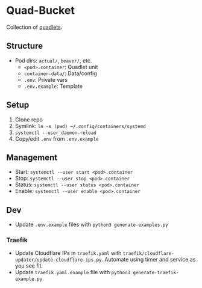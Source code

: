 # Quad-Bucket

Collection of [quadlets](https://docs.podman.io/en/latest/markdown/podman-systemd.unit.5.html).

## Structure

- Pod dirs: `actual/`, `beaver/`, etc.
  - `<pod>.container`: Quadlet unit
  - `container-data/`: Data/config
  - `.env`: Private vars
  - `.env.example`: Template

## Setup

1. Clone repo
2. Symlink: `ln -s (pwd) ~/.config/containers/systemd`
3. `systemctl --user daemon-reload`
4. Copy/edit `.env` from `.env.example`

## Management

- Start: `systemctl --user start <pod>.container`
- Stop: `systemctl --user stop <pod>.container`
- Status: `systemctl --user status <pod>.container`
- Enable: `systemctl --user enable <pod>.container`

## Dev

- Update `.env.example` files with `python3 generate-examples.py`

### Traefik

- Update Cloudflare IPs in `traefik.yaml` with `traefik/cloudflare-updater/update-cloudflare-ips.py`. Automate using timer and service as you see fit.
- Update `traefik.yaml.example` file with `python3 generate-traefik-example.py`.
